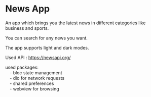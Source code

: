 # News App

An app which brings you the latest news in different categories like business and sports.

You can search for any news you want.

The app supports light and dark modes.

Used API : https://newsapi.org/

used packages:  
&emsp;- bloc state management  
&emsp;- dio for network requests  
&emsp;- shared preferences  
&emsp;- webview for browsing  